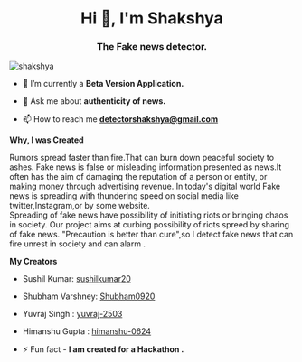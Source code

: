 <h1 align="center">Hi 👋, I'm Shakshya</h1>
<h3 align="center">The Fake news detector.</h3>

<p align="left"> <img src="https://komarev.com/ghpvc/?username=shakshya&label=Profile%20views&color=0e75b6&style=flat" alt="shakshya" /> </p>

- 🔭 I’m currently a **Beta Version Application.**

- 💬 Ask me about **authenticity of news.**

- 📫 How to reach me **detectorshakshya@gmail.com**

**Why, I was Created**

Rumors spread faster than fire.That can burn down peaceful society to ashes. Fake news is false or misleading information presented as news.It often has the aim of damaging the reputation of a person or entity, or making money through advertising revenue. In today's digital world Fake news is spreading with thundering speed on social media like twitter,Instagram,or by some website.
<br>
Spreading of fake news have possibility of initiating riots or bringing chaos in society. Our project aims at curbing possibility of riots spreed by sharing of fake news. "Precaution is better than cure",so I detect fake news that can fire unrest in society and can alarm .

**My Creators**

- Sushil Kumar: [sushilkumar20](https://github.com/sushilkumar20)

- Shubham Varshney: [Shubham0920](https://github.com/Shubham0920)

- Yuvraj Singh : [yuvraj-2503](https://github.com/yuvraj-2503)

- Himanshu Gupta : [himanshu-0624](https://github.com/himanshu-0624)

- ⚡ Fun fact - **I am created for a Hackathon .**



